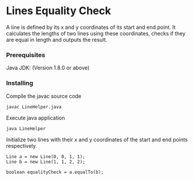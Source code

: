 # Lines Equality Check

A line is defined by its x and y coordinates of its start and end point. It calculates the lengths of two lines using these coordinates, checks if they are equal in length and outputs the result.

### Prerequisites

Java JDK: (Version 1.8.0 or above)

### Installing

Compile the javac source code

```
javac LineHelper.java
```

Execute java application
```
java LineHelper
```

Initialize two lines with their x and y coordinates of the start and end points respectively.

```
Line a = new Line(0, 0, 1, 1);
Line b = new Line(1, 1, 2, 2);

boolean equalityCheck = a.equalTo(b);
```